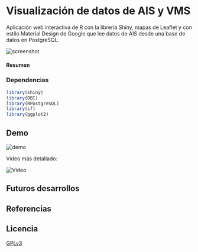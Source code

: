 # Visualización de datos de AIS y VMS

Aplicación web interactiva de R con la librería Shiny, mapas de Leaflet y con estilo Material Design de Google que lee datos de AIS desde una base de datos en PostgreSQL.

![screenshot](https://github.com/guzmanlopez/AISVMS_vis/blob/master/screenshots/screenshot.png)

#### **Resumen**

### Dependencias

```R
library(shiny)
library(DBI)
library(RPostgreSQL)
library(sf)
library(ggplot2)

```

## Demo

![demo](https://github.com/guzmanlopez/AISVMS_vis/blob/master/screenshots/AIS_vis-shinyapp-demo.gif)

Video más detallado:

![Video](https://drive.google.com/open?id=1ogtGnG1EB5UUqNCO7vRRe36yGPvhjLeU)

## Futuros desarrollos

## Referencias

## Licencia
[GPLv3](LICENSE.txt)
